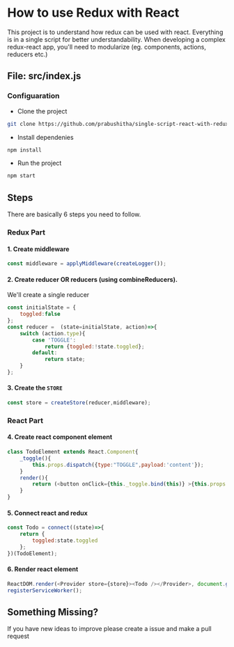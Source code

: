 # How to use Redux with React
This project is to understand how redux can be used with react. Everything is in a single script for better understandability.
When developing a complex redux-react app, you'll need to modularize (eg. components, actions, reducers etc.)

## File: src/index.js

### Configuaration
* Clone the project
```sh
git clone https://github.com/prabushitha/single-script-react-with-redux.git
```
* Install dependenies
```sh
npm install
```
* Run the project
```sh
npm start
```

## Steps
There are basically 6 steps you need to follow.

### Redux Part
#### 1. Create middleware

```javascript
const middleware = applyMiddleware(createLogger());
```
#### 2. Create reducer OR reducers (using combineReducers).
We'll create a single reducer

```javascript
const initialState = {
    toggled:false
};
const reducer =  (state=initialState, action)=>{
    switch (action.type){
        case 'TOGGLE':
            return {toggled:!state.toggled};
        default:
            return state;
    }
};
```
#### 3. Create the ```STORE```

```javascript
const store = createStore(reducer,middleware);
```

### React Part
#### 4. Create react component element

```javascript
class TodoElement extends React.Component{
    _toggle(){
        this.props.dispatch({type:"TOGGLE",payload:'content'});
    }
    render(){
        return (<button onClick={this._toggle.bind(this)} >{this.props.toggled?'Hide':'Show'}</button>);
    }
}
```
#### 5. Connect react and redux

```javascript
const Todo = connect((state)=>{
    return {
        toggled:state.toggled
    };
})(TodoElement);
```
#### 6. Render react element

```javascript
ReactDOM.render(<Provider store={store}><Todo /></Provider>, document.getElementById('root'));
registerServiceWorker();
```


## Something Missing?

If you have new ideas to improve please create a issue and make a pull request
